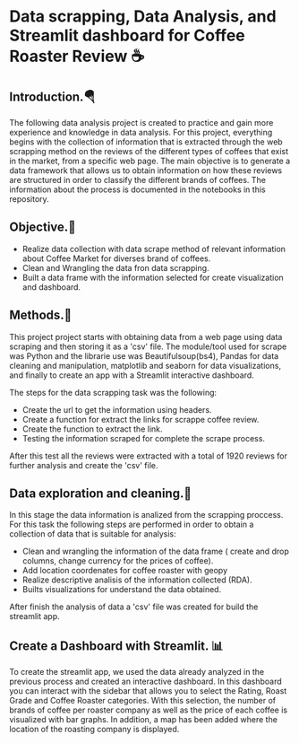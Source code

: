 # Data scrapping, Data Analysis, and Streamlit dashboard for Coffee Roaster Review ☕


## Introduction.🪂

The following data analysis project is created to practice and gain more experience and knowledge in data analysis. For this project, everything begins with the collection of information that is extracted through the web scrapping method on the reviews of the different types of coffees that exist in the market, from a specific web page. 
The main objective is to generate a data framework that allows us to obtain information on how these reviews are structured in order to classify the different brands of coffees. The information about the process is documented in the notebooks in this repository.

## Objective.🎯

- Realize data collection with data scrape method of relevant information about Coffee Market for diverses brand of coffees.
- Clean and Wrangling the data fron data scrapping.
- Built a data frame with the information selected for create visualization and dashboard.

## Methods.📝

This project project starts with obtaining data from a web page using data scraping and then storing it as a 'csv' file. The module/tool used for scrape was Python and the librarie use was Beautifulsoup(bs4), Pandas for data cleaning and manipulation, matplotlib and seaborn for data visualizations, and finally to create an app with a Streamlit interactive dashboard.

The steps for the data scrapping task was the following:

- Create the url to get the information using headers.
- Create a function for extract the links for scrappe coffee review.
- Create the function to extract the link.
- Testing the information scraped for complete the scrape process.

After this test all the reviews were extracted with a total of 1920 reviews for further analysis and create the 'csv' file.

## Data exploration and cleaning.🔭

In this stage the data information is analized from the scrapping proccess. For this task the following steps are performed in order to obtain a collection of data that is suitable for analysis:

- Clean and wrangling the information of the data frame ( create and drop columns, change currency for the prices of coffee).
- Add location coordenates for coffee roaster with geopy
- Realize descriptive analisis of the information collected (RDA).
- Builts visualizations for understand the data obtained.

After finish the analysis of data a 'csv' file was created for build the streamlit app.

## Create a Dashboard with Streamlit. :bar_chart:

To create the streamlit app, we used the data already analyzed in the previous process and created an interactive dashboard. In this dashboard you can interact with the sidebar that allows you to select the Rating, Roast Grade and Coffee Roaster categories. 
With this selection, the number of brands of coffee per roaster company as well as the price of each coffee is visualized with bar graphs. In addition, a map has been added where the location of the roasting company is displayed.

















